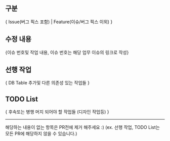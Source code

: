 ## 구분

{ Issue(버그 픽스 포함) | Feature(이슈/버그 픽스 이외) }

## 수정 내용

{이슈 번호및 작업 내용, 이슈 번호는 해당 업무 이슈의 링크로 작성}

## 선행 작업

{ DB Table 추가및 다른 의존성 있는 작업들 }

## TODO List

{ 후속또는 병행 머지 되어야 할 작업들 (디자인 작업등) }

---

해당하는 내용이 없는 항목은 PR전에 제거 해주세요 :)
(ex. 선행 작업, TODO List는 모든 PR에 해당하지 않을 수 있습니다.)
